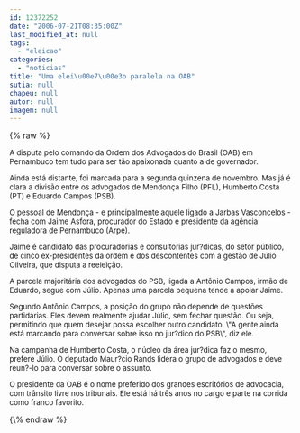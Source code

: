 ```yaml
---
id: 12372252
date: "2006-07-21T08:35:00Z"
last_modified_at: null
tags:
  - "eleicao"
categories:
  - "noticias"
title: "Uma elei\u00e7\u00e3o paralela na OAB"
sutia: null
chapeu: null
autor: null
imagem: null
---
```

{\% raw %}
<p><FONT size=2></p>
<p><P>A disputa pelo comando da Ordem dos Advogados do Brasil (OAB) em Pernambuco tem tudo para ser tão apaixonada quanto a de governador. </P></p>
<p><P>Ainda está distante, foi marcada para a segunda quinzena de novembro. Mas já é clara a divisão entre os advogados de Mendonça Filho (PFL), Humberto Costa (PT) e Eduardo Campos (PSB). </P></p>
<p><P>O pessoal de Mendonça - e principalmente aquele ligado a Jarbas Vasconcelos - fecha com Jaime Asfora, procurador do Estado e presidente da agência reguladora de Pernambuco (Arpe).</P></p>
<p><P>Jaime é candidato das procuradorias e consultorias jur?dicas, do setor público, de cinco ex-presidentes da ordem e dos descontentes com a gestão de Júlio Oliveira, que disputa a reeleição. </P></p>
<p><P>A parcela majoritária dos advogados do PSB, ligada a Antônio Campos, irmão de Eduardo, segue com Júlio. Apenas uma parcela pequena tende a apoiar Jaime.</P></p>
<p><P>Segundo Antônio Campos, a posição do grupo não depende de questões partidárias. Eles devem realmente ajudar Júlio, sem fechar questão. Ou seja, permitindo que quem desejar possa escolher outro candidato. \"A gente ainda está marcando para conversar sobre isso no jur?dico do PSB\", diz ele.</P></p>
<p><P>Na campanha de Humberto Costa, o núcleo da área jur?dica faz o mesmo, prefere Júlio. O deputado Maur?cio Rands lidera o grupo de advogados e deve reun?-lo para conversar sobre o assunto.</P></p>
<p><P>O presidente da OAB é o nome preferido dos grandes escritórios de advocacia, com trânsito livre nos tribunais. Ele está há três anos no cargo e parte na corrida como franco favorito.</P></FONT> </p>
{\% endraw %}
